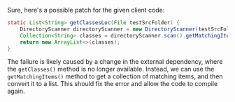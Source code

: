 Sure, here's a possible patch for the given client code:
```java
static List<String> getClassesLoc(File testSrcFolder) {
    DirectoryScanner directoryScanner = new DirectoryScanner(testSrcFolder, TestListResolver.getWildcard());
    Collection<String> classes = directoryScanner.scan().getMatchingItems();
    return new ArrayList<>(classes);
}
```
The failure is likely caused by a change in the external dependency, where the `getClasses()` method is no longer available. Instead, we can use the `getMatchingItems()` method to get a collection of matching items, and then convert it to a list. This should fix the error and allow the code to compile again.